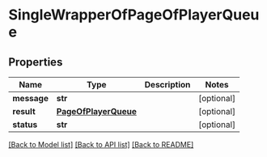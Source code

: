 # SingleWrapperOfPageOfPlayerQueue

## Properties
Name | Type | Description | Notes
------------ | ------------- | ------------- | -------------
**message** | **str** |  | [optional] 
**result** | [**PageOfPlayerQueue**](PageOfPlayerQueue.md) |  | [optional] 
**status** | **str** |  | [optional] 

[[Back to Model list]](../README.md#documentation-for-models) [[Back to API list]](../README.md#documentation-for-api-endpoints) [[Back to README]](../README.md)


